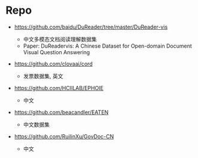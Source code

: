 
# Repo

- https://github.com/baidu/DuReader/tree/master/DuReader-vis
  - 中文多模态文档阅读理解数据集
  - Paper: DuReadervis: A Chinese Dataset for Open-domain Document Visual Question Answering

- https://github.com/clovaai/cord
  - 发票数据集, 英文

- https://github.com/HCIILAB/EPHOIE
  - 中文 
  
- https://github.com/beacandler/EATEN
  - 中文数据集 

- https://github.com/RuilinXu/GovDoc-CN
  - 中文 